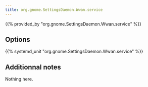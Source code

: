 ```yaml
---
title: org.gnome.SettingsDaemon.Wwan.service
---
```


{{% provided_by "org.gnome.SettingsDaemon.Wwan.service" %}}

## Options

{{% systemd_unit "org.gnome.SettingsDaemon.Wwan.service" %}}

## Additionnal notes

Nothing here.